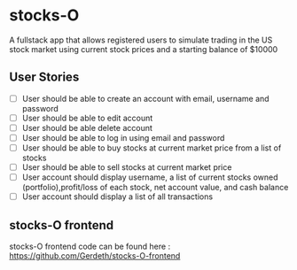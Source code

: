 # stocks-O
A fullstack app that allows registered users to simulate trading in the US stock market using current stock prices and a starting balance of $10000

## User Stories
- [ ] User should be able to create an account with email, username and password
- [ ] User should be able to edit account
- [ ] User should be able delete account
- [ ] User should be able to log in using email and password
- [ ] User should be able to buy stocks at current market price from a list of stocks
- [ ] User should be able to sell stocks at current market price
- [ ] User account should display username, a list of current stocks owned (portfolio),profit/loss of each stock, net account value, and cash balance
- [ ] User account should display a list of all transactions

## stocks-O frontend
stocks-O frontend code can be found here : https://github.com/Gerdeth/stocks-O-frontend 
